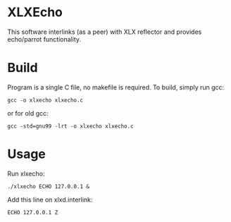 # XLXEcho
This software interlinks (as a peer) with XLX reflector and provides echo/parrot functionality.

# Build
Program is a single C file, no makefile is required. To build, simply run gcc:
```
gcc -o xlxecho xlxecho.c
```
or for old gcc:
```
gcc -std=gnu99 -lrt -o xlxecho xlxecho.c
```

# Usage
Run xlxecho:
```
./xlxecho ECHO 127.0.0.1 &
```
Add this line on xlxd.interlink:
```
ECHO 127.0.0.1 Z
```
